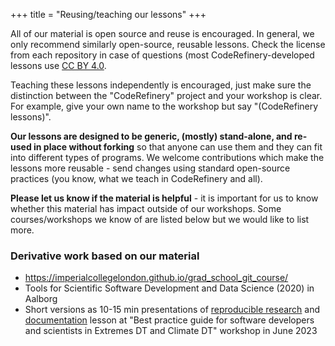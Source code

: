 +++
title = "Reusing/teaching our lessons"
+++

All of our material is open source and reuse is encouraged.  In
general, we only recommend similarly open-source, reusable lessons.
Check the license from each repository in case of questions (most
CodeRefinery-developed lessons use [CC BY
4.0](https://creativecommons.org/licenses/by/4.0/).

Teaching these lessons independently is encouraged, just make sure the
distinction between the "CodeRefinery" project and your workshop is
clear.  For example, give your own name to the workshop but say
"(CodeRefinery lessons)".

**Our lessons are designed to be generic, (mostly) stand-alone, and
re-used in place without forking** so that anyone can use them and
they can fit into different types of programs.  We welcome
contributions which make the lessons more reusable - send changes
using standard open-source practices (you know, what we teach in
CodeRefinery and all).

**Please let us know if the material is helpful** - it is important for us to
know whether this material has impact outside of our workshops. Some
courses/workshops we know of are listed below but we would like to list more.



### Derivative work based on our material

- <https://imperialcollegelondon.github.io/grad_school_git_course/>
- Tools for Scientific Software Development and Data Science (2020) in Aalborg
- Short versions as 10-15 min presentations of [reproducible research](https://cicero.xyz/v3/remark/0.14.0/github.com/samumantha/2023_presentations/main/202306_reproducibility.md)  and [documentation](https://github.com/samumantha/documentation_example) lesson at "Best practice guide for software developers and scientists in Extremes DT and Climate DT" workshop in June 2023
